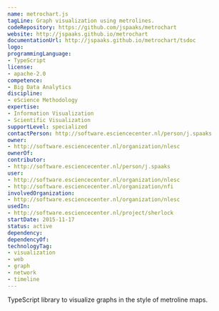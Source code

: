 ```yaml
---
name: metrochart.js
tagLine: Graph visualization using metrolines.
codeRepository: https://github.com/jspaaks/metrochart
website: http://jspaaks.github.io/metrochart
documentationUrl: http://jspaaks.github.io/metrochart/tsdoc
logo:
programmingLanguage:
- TypeScript
license:
- apache-2.0
competence:
- Big Data Analytics
discipline:
- eScience Methodology
expertise:
- Information Visualization
- Scientific Visualization
supportLevel: specialized
contactPerson: http://software.esciencecenter.nl/person/j.spaaks
owner:
- http://software.esciencecenter.nl/organization/nlesc
ownerOf:
contributor:
- http://software.esciencecenter.nl/person/j.spaaks
user:
- http://software.esciencecenter.nl/organization/nlesc
- http://software.esciencecenter.nl/organization/nfi
involvedOrganization:
- http://software.esciencecenter.nl/organization/nlesc
usedIn:
- http://software.esciencecenter.nl/project/sherlock
startDate: 2015-11-17
status: active
dependency:
dependencyOf:
technologyTag:
- visualization
- web
- graph
- network
- timeline
---
```

TypeScript library to visualize graphs in the style of metroline maps.